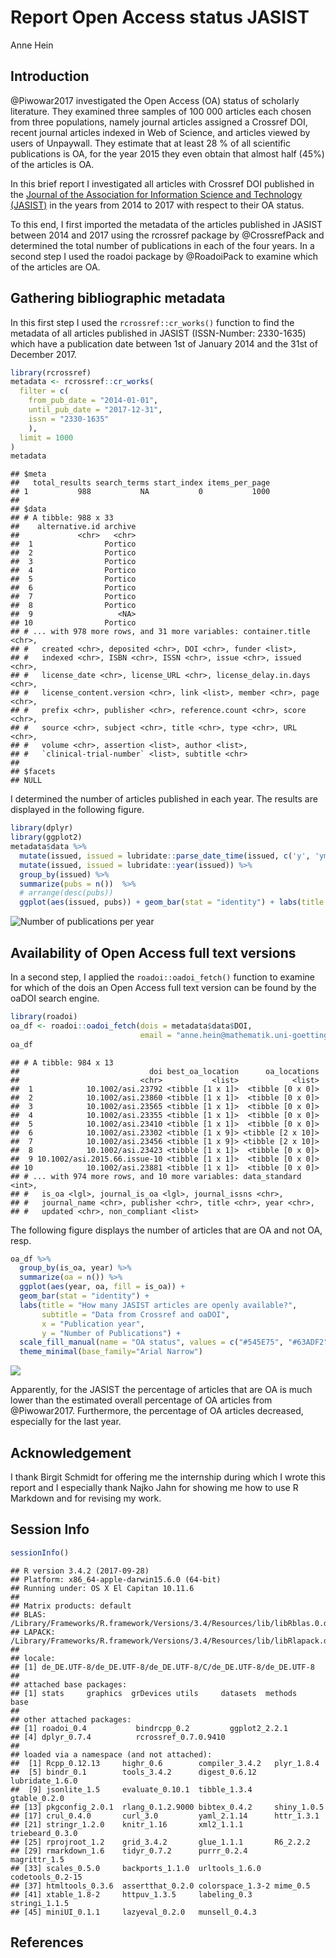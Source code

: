 # Report Open Access status JASIST
Anne Hein  



## Introduction

@Piwowar2017 investigated the Open Access (OA) status of scholarly literature. They examined three samples of 100 000 articles each chosen from three populations, namely journal articles assigned a Crossref DOI, recent journal articles indexed in Web of Science, and articles viewed by users of Unpaywall. They estimate that at least 28 % of all scientific publications is OA, for the year 2015 they even obtain that almost half (45%) of the articles is OA.

In this brief report I investigated all articles with Crossref DOI published in the [Journal of the Association for Information Science and Technology (JASIST)](http://onlinelibrary.wiley.com/journal/10.1002/(ISSN)2330-1643) in the years from 2014 to 2017 with respect to their OA status.

To this end, I first imported the metadata of the articles published in JASIST between 2014 and 2017 using the rcrossref package by @CrossrefPack and determined the total number of publications in each of the four years. In a second step I used the roadoi package by @RoadoiPack to examine which of the articles are OA.

## Gathering bibliographic metadata

In this first step I used the `rcrossref::cr_works()` function to find the metadata of all articles published in JASIST (ISSN-Number: 2330-1635) which have a publication date between 1st of January 2014 and the 31st of December 2017. 


```r
library(rcrossref)
metadata <- rcrossref::cr_works(
  filter = c(
    from_pub_date = "2014-01-01",
    until_pub_date = "2017-12-31",
    issn = "2330-1635"
    ),
  limit = 1000
)
metadata
```

```
## $meta
##   total_results search_terms start_index items_per_page
## 1           988           NA           0           1000
## 
## $data
## # A tibble: 988 x 33
##    alternative.id archive
##             <chr>   <chr>
##  1                Portico
##  2                Portico
##  3                Portico
##  4                Portico
##  5                Portico
##  6                Portico
##  7                Portico
##  8                Portico
##  9                   <NA>
## 10                Portico
## # ... with 978 more rows, and 31 more variables: container.title <chr>,
## #   created <chr>, deposited <chr>, DOI <chr>, funder <list>,
## #   indexed <chr>, ISBN <chr>, ISSN <chr>, issue <chr>, issued <chr>,
## #   license_date <chr>, license_URL <chr>, license_delay.in.days <chr>,
## #   license_content.version <chr>, link <list>, member <chr>, page <chr>,
## #   prefix <chr>, publisher <chr>, reference.count <chr>, score <chr>,
## #   source <chr>, subject <chr>, title <chr>, type <chr>, URL <chr>,
## #   volume <chr>, assertion <list>, author <list>,
## #   `clinical-trial-number` <list>, subtitle <chr>
## 
## $facets
## NULL
```

I determined the number of articles published in each year. The results are displayed in the following figure.


```r
library(dplyr)
library(ggplot2)
metadata$data %>%
  mutate(issued, issued = lubridate::parse_date_time(issued, c('y', 'ymd', 'ym'))) %>%
  mutate(issued, issued = lubridate::year(issued)) %>%
  group_by(issued) %>%
  summarize(pubs = n())  %>%
  # arrange(desc(pubs))
  ggplot(aes(issued, pubs)) + geom_bar(stat = "identity") + labs(title = "Number of publications per year", x  ="Publication year", y = "Number of publications")
```

![Number of publications per year](roadoi_jasist_files/figure-html/unnamed-chunk-2-1.png)

## Availability of Open Access full text versions

In a second step, I applied the `roadoi::oadoi_fetch()` function to examine for which of the dois an Open Access full text version can be found by the oaDOI search engine.


```r
library(roadoi)
oa_df <- roadoi::oadoi_fetch(dois = metadata$data$DOI, 
                             email = "anne.hein@mathematik.uni-goettingen.de")
oa_df
```

```
## # A tibble: 984 x 13
##                             doi best_oa_location      oa_locations
##                           <chr>           <list>            <list>
##  1            10.1002/asi.23792 <tibble [1 x 1]>  <tibble [0 x 0]>
##  2            10.1002/asi.23860 <tibble [1 x 1]>  <tibble [0 x 0]>
##  3            10.1002/asi.23565 <tibble [1 x 1]>  <tibble [0 x 0]>
##  4            10.1002/asi.23355 <tibble [1 x 1]>  <tibble [0 x 0]>
##  5            10.1002/asi.23410 <tibble [1 x 1]>  <tibble [0 x 0]>
##  6            10.1002/asi.23302 <tibble [1 x 9]> <tibble [2 x 10]>
##  7            10.1002/asi.23456 <tibble [1 x 9]> <tibble [2 x 10]>
##  8            10.1002/asi.23423 <tibble [1 x 1]>  <tibble [0 x 0]>
##  9 10.1002/asi.2015.66.issue-10 <tibble [1 x 1]>  <tibble [0 x 0]>
## 10            10.1002/asi.23881 <tibble [1 x 1]>  <tibble [0 x 0]>
## # ... with 974 more rows, and 10 more variables: data_standard <int>,
## #   is_oa <lgl>, journal_is_oa <lgl>, journal_issns <chr>,
## #   journal_name <chr>, publisher <chr>, title <chr>, year <chr>,
## #   updated <chr>, non_compliant <list>
```

The following figure displays the number of articles that are OA and not OA, resp.


```r
oa_df %>%
  group_by(is_oa, year) %>%
  summarize(oa = n()) %>%
  ggplot(aes(year, oa, fill = is_oa)) + 
  geom_bar(stat = "identity") + 
  labs(title = "How many JASIST articles are openly available?", 
       subtitle = "Data from Crossref and oaDOI",
       x = "Publication year", 
       y = "Number of Publications") +
  scale_fill_manual(name = "OA status", values = c("#545E75", "#63ADF2") , labels = c("Non Open Access", "Open Access")) +
  theme_minimal(base_family="Arial Narrow")
```

![](roadoi_jasist_files/figure-html/unnamed-chunk-4-1.png)<!-- -->

Apparently, for the JASIST the percentage of articles that are OA is much lower than the estimated overall percentage of OA articles from @Piwowar2017. Furthermore, the percentage of OA articles decreased, especially for the last year.

## Acknowledgement

I thank Birgit Schmidt for offering me the internship during which I wrote this report and I especially thank Najko Jahn for showing me how to use R Markdown and for revising my work.

## Session Info


```r
sessionInfo()
```

```
## R version 3.4.2 (2017-09-28)
## Platform: x86_64-apple-darwin15.6.0 (64-bit)
## Running under: OS X El Capitan 10.11.6
## 
## Matrix products: default
## BLAS: /Library/Frameworks/R.framework/Versions/3.4/Resources/lib/libRblas.0.dylib
## LAPACK: /Library/Frameworks/R.framework/Versions/3.4/Resources/lib/libRlapack.dylib
## 
## locale:
## [1] de_DE.UTF-8/de_DE.UTF-8/de_DE.UTF-8/C/de_DE.UTF-8/de_DE.UTF-8
## 
## attached base packages:
## [1] stats     graphics  grDevices utils     datasets  methods   base     
## 
## other attached packages:
## [1] roadoi_0.4           bindrcpp_0.2         ggplot2_2.2.1       
## [4] dplyr_0.7.4          rcrossref_0.7.0.9410
## 
## loaded via a namespace (and not attached):
##  [1] Rcpp_0.12.13     highr_0.6        compiler_3.4.2   plyr_1.8.4      
##  [5] bindr_0.1        tools_3.4.2      digest_0.6.12    lubridate_1.6.0 
##  [9] jsonlite_1.5     evaluate_0.10.1  tibble_1.3.4     gtable_0.2.0    
## [13] pkgconfig_2.0.1  rlang_0.1.2.9000 bibtex_0.4.2     shiny_1.0.5     
## [17] crul_0.4.0       curl_3.0         yaml_2.1.14      httr_1.3.1      
## [21] stringr_1.2.0    knitr_1.16       xml2_1.1.1       triebeard_0.3.0 
## [25] rprojroot_1.2    grid_3.4.2       glue_1.1.1       R6_2.2.2        
## [29] rmarkdown_1.6    tidyr_0.7.2      purrr_0.2.4      magrittr_1.5    
## [33] scales_0.5.0     backports_1.1.0  urltools_1.6.0   codetools_0.2-15
## [37] htmltools_0.3.6  assertthat_0.2.0 colorspace_1.3-2 mime_0.5        
## [41] xtable_1.8-2     httpuv_1.3.5     labeling_0.3     stringi_1.1.5   
## [45] miniUI_0.1.1     lazyeval_0.2.0   munsell_0.4.3
```


## References

